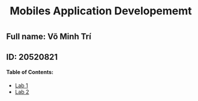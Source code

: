 <h1 align=center> Mobiles Application Developememt <h1>
  
## Full name: Võ Minh Trí
## ID: 20520821

#### Table of Contents:
* [Lab 1](https://github.com/trivm12/mobile_labs_20520821/tree/lab1)
* [Lab 2](https://github.com/trivm12/mobile_labs_20520821/tree/lab2)
